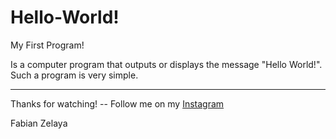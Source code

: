 # Hello-World!

My First Program!

Is a computer program that outputs or displays the message "Hello World!". Such a program is very simple.

------

Thanks for watching! -- Follow me on my [Instagram](https://www.instagram.com/fabianzelayahn/)

Fabian Zelaya

